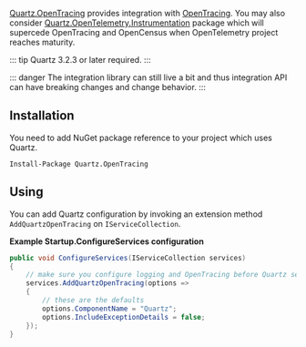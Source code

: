 [Quartz.OpenTracing](https://www.nuget.org/packages/Quartz.OpenTracing)
provides integration with [OpenTracing](https://opentracing.io/). You may also consider
[Quartz.OpenTelemetry.Instrumentation](opentelemetry-integration.md) package which will supercede OpenTracing and OpenCensus
when OpenTelemetry project reaches maturity.

::: tip
Quartz 3.2.3 or later required.
:::

::: danger
The integration library can still live a bit and thus integration API can have breaking changes and change behavior.
:::

## Installation

You need to add NuGet package reference to your project which uses Quartz.

    Install-Package Quartz.OpenTracing

## Using

You can add Quartz configuration by invoking an extension method `AddQuartzOpenTracing` on `IServiceCollection`.


**Example Startup.ConfigureServices configuration**

```csharp
public void ConfigureServices(IServiceCollection services)
{
    // make sure you configure logging and OpenTracing before Quartz services
    services.AddQuartzOpenTracing(options =>
    {
        // these are the defaults
        options.ComponentName = "Quartz";
        options.IncludeExceptionDetails = false;
    });
}
```

